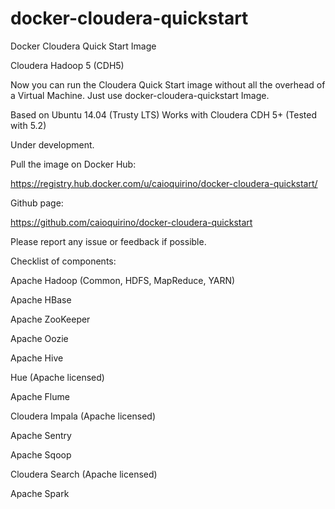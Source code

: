 docker-cloudera-quickstart
==========================

Docker Cloudera Quick Start Image

Cloudera Hadoop 5 (CDH5)


Now you can run the Cloudera Quick Start image without all the overhead of a Virtual Machine. Just use docker-cloudera-quickstart Image.


Based on Ubuntu 14.04 (Trusty LTS) Works with Cloudera CDH 5+ (Tested with 5.2)


Under development. 

Pull the image on Docker Hub: 

https://registry.hub.docker.com/u/caioquirino/docker-cloudera-quickstart/


Github page:

https://github.com/caioquirino/docker-cloudera-quickstart


Please report any issue or feedback if possible.




Checklist of components:


Apache Hadoop (Common, HDFS, MapReduce, YARN)

Apache HBase

Apache ZooKeeper

Apache Oozie

Apache Hive

Hue (Apache licensed)

Apache Flume

Cloudera Impala (Apache licensed)

Apache Sentry

Apache Sqoop

Cloudera Search (Apache licensed)

Apache Spark
